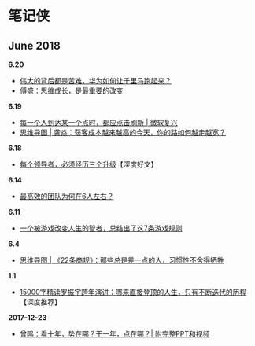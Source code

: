 # 笔记侠

## June 2018
**6.20**
- [伟大的背后都是苦难，华为如何让千里马跑起来？](https://mp.weixin.qq.com/s/x_MmHyGMqe7dUTG9uDWJow)
- [傅盛：思维成长，是最重要的改变](https://mp.weixin.qq.com/s/kqEF8Bz9TrCAZHz4Hcyo4w)

**6.19**
- [每一个人到达某一个点时，都应点击刷新 | 微软复兴](https://mp.weixin.qq.com/s/PBEHRi-P_1GFYPQjqxS3VA)
- [思维导图 | 龚焱：获客成本越来越高的今天，你的路如何越走越宽？](https://mp.weixin.qq.com/s/JHYOZPAD5wtE1IyW79vPyg)

**6.18**
- [每个领导者，必须经历三个升级](https://mp.weixin.qq.com/s/8ZN2WK6XVCxf3pdfsIExrA)【深度好文】

**6.14**
- [最高效的团队为何在6人左右？](https://mp.weixin.qq.com/s?__biz=MzIxNTAzNzU0Ng==&mid=2654601632&idx=1&sn=e867955b6cd259371ce7d9f170c70388&chksm=8c50c2a5bb274bb340f3293969117aada897655b36d72fc18f6d0ab9765f9c3491d092e0f6c4&scene=38#wechat_redirect)

**6.11**
- [一个被游戏改变人生的智者，总结出了这7条游戏规则](https://mp.weixin.qq.com/s?__biz=MzIxNTAzNzU0Ng==&mid=2654601424&idx=2&sn=04afb69c3814e1d66c9b34ac7eea5824&chksm=8c50c3d5bb274ac3346efe598074a813fd6b4a2df5f7eb5915ae1b62f8fffe389bcdb6060fde&scene=38#wechat_redirect)

**6.4**
- [思维导图 | 《22条商规》：那些总是差一点的人，习惯性不舍得牺牲](https://mp.weixin.qq.com/s?__biz=MzIxNTAzNzU0Ng==&mid=2654601116&idx=3&sn=1b0dd71e8d6aaf5151d45e57df994fea&chksm=8c533c99bb24b58fedc6b0c0b06a67a49dd40a571a68236b66abf598cadead8ea1c117c75e98&scene=38#wechat_redirect)

**1.1**
- [15000字精读罗振宇跨年演讲：哪来直接登顶的人生，只有不断迭代的历程](http://365jia.cn/news/2016-07-06/081F99CA88119F57.html)【深度推荐】

**2017-12-23**
- [曾鸣：看十年，势在哪？干一年，点在哪？| 附完整PPT和视频](https://mp.weixin.qq.com/s/z_KXnAwRHAGf0Zpj1XhRzw)